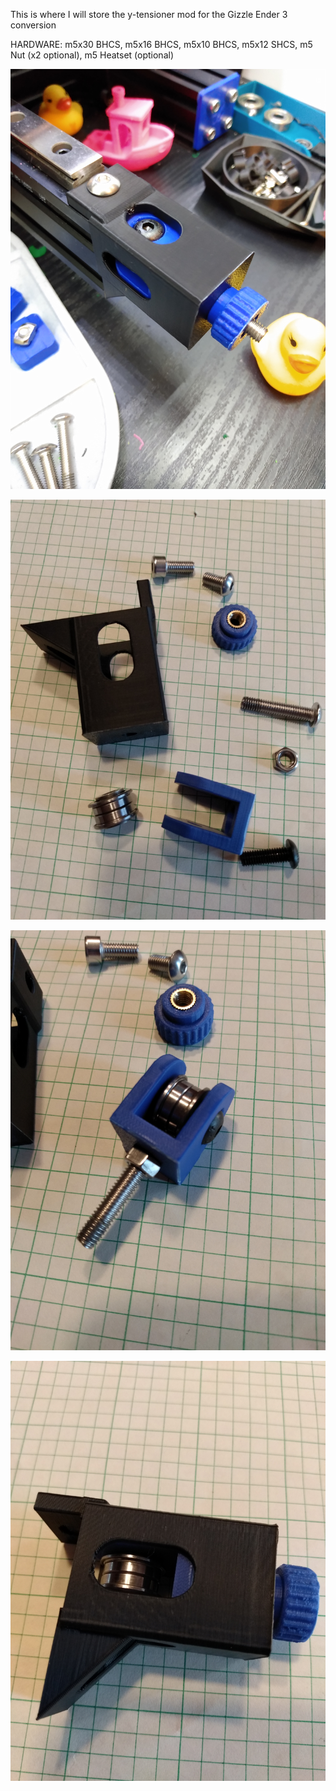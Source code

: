This is where I will store the y-tensioner mod for the Gizzle Ender 3 conversion

HARDWARE: 
  m5x30 BHCS,
  m5x16 BHCS,
  m5x10 BHCS,
  m5x12 SHCS,
  m5 Nut (x2 optional),
  m5 Heatset (optional)

![image1](IMAGES/installed.jpg)

![image2](IMAGES/parts.jpg)

![image3](IMAGES/stack.jpg)

![image4](IMAGES/assembled.jpg)
